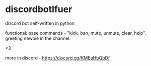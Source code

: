 # discordbotlfuer
discord bot self-written in python

functional:
base commands - "kick, ban, mute, unmute, clear, help".
greeting newbie in the channel.



<3


more in discord - https://discord.gg/KMEaHbQbDf
